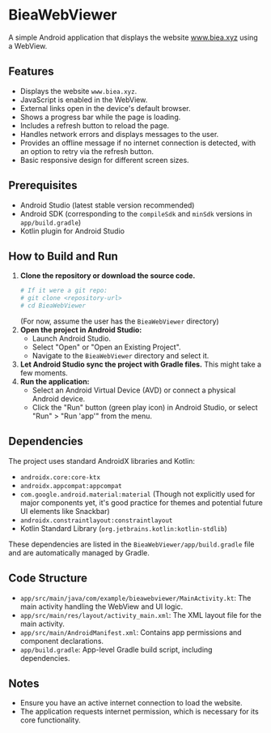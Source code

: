 # BieaWebViewer

A simple Android application that displays the website www.biea.xyz using a WebView.

## Features

- Displays the website `www.biea.xyz`.
- JavaScript is enabled in the WebView.
- External links open in the device's default browser.
- Shows a progress bar while the page is loading.
- Includes a refresh button to reload the page.
- Handles network errors and displays messages to the user.
- Provides an offline message if no internet connection is detected, with an option to retry via the refresh button.
- Basic responsive design for different screen sizes.

## Prerequisites

- Android Studio (latest stable version recommended)
- Android SDK (corresponding to the `compileSdk` and `minSdk` versions in `app/build.gradle`)
- Kotlin plugin for Android Studio

## How to Build and Run

1.  **Clone the repository or download the source code.**
    ```bash
    # If it were a git repo:
    # git clone <repository-url>
    # cd BieaWebViewer
    ```
    (For now, assume the user has the `BieaWebViewer` directory)
2.  **Open the project in Android Studio:**
    - Launch Android Studio.
    - Select "Open" or "Open an Existing Project".
    - Navigate to the `BieaWebViewer` directory and select it.
3.  **Let Android Studio sync the project with Gradle files.** This might take a few moments.
4.  **Run the application:**
    - Select an Android Virtual Device (AVD) or connect a physical Android device.
    - Click the "Run" button (green play icon) in Android Studio, or select "Run" > "Run 'app'" from the menu.

## Dependencies

The project uses standard AndroidX libraries and Kotlin:

- `androidx.core:core-ktx`
- `androidx.appcompat:appcompat`
- `com.google.android.material:material` (Though not explicitly used for major components yet, it's good practice for themes and potential future UI elements like Snackbar)
- `androidx.constraintlayout:constraintlayout`
- Kotlin Standard Library (`org.jetbrains.kotlin:kotlin-stdlib`)

These dependencies are listed in the `BieaWebViewer/app/build.gradle` file and are automatically managed by Gradle.

## Code Structure

- `app/src/main/java/com/example/bieawebviewer/MainActivity.kt`: The main activity handling the WebView and UI logic.
- `app/src/main/res/layout/activity_main.xml`: The XML layout file for the main activity.
- `app/src/main/AndroidManifest.xml`: Contains app permissions and component declarations.
- `app/build.gradle`: App-level Gradle build script, including dependencies.

## Notes

- Ensure you have an active internet connection to load the website.
- The application requests internet permission, which is necessary for its core functionality.
